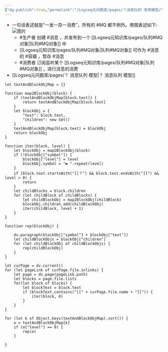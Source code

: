 ```yaml
---
{"dg-publish":true,"permalink":"/Logseq元问题库/pages/？消息队列 本质模型/","dgPassFrontmatter":true}
---
```


* 一句话表述就是“一发一存一消费”，所有的 #MQ 都不例外。用图表述如下:
  ![图片](https://mmbiz.qpic.cn/mmbiz_png/AaabKZjib2kYtDDgk83QJEQc4mzdZXMoTc8XdvgUhpcvhSwXCPicTFdulMFcy38icNkpiaiaWnN88HYF56ZeEFia48Bw/640?wx_fmt=png&tp=webp&wxfrom=5&wx_lazy=1&wx_co=1)
	* #生产者 创建 #消息 ，并发布到一个 [[Logseq元知识库/pages/队列#MQ对象\|队列#MQ对象]] 中
	* [[Logseq元知识库/pages/队列#MQ对象\|队列#MQ对象]] 可作为 #消息 的 #容器 ，暂存 #消息
	* #消费者 订阅监听某个 [[Logseq元知识库/pages/队列#MQ对象\|队列#MQ对象]] ，进行消息的消费
* [[Logseq元问题库/pages/？ 消息队列 模型\|？ 消息队列 模型]]

>

``` dataviewjs
let textAndBlockObjMap = {}

function map2BlockObj(block) {
	if (textAndBlockObjMap[block.text]) {
		return textAndBlockObjMap[block.text]
	}
	let blockObj = {
		"text": block.text,
		"children": new Set()
	}
	textAndBlockObjMap[block.text] = blockObj
	return blockObj
}

function iter(block, level) {
	let blockObj = map2BlockObj(block)
	if (!blockObj["symbol"]) {
		blockObj["level"] = level
		blockObj.symbol = "▬ ".repeat(level)
	}
	if (block.text.startsWith("[[？") && block.text.endsWith("]]") && level > 0) {
		return
	}
	let childBlocks = block.children
	for (let childBlock of childBlocks) {
		let childBlockObj = map2BlockObj(childBlock)
		blockObj.children.add(childBlockObj)
		iter(childBlock, level + 1)
	}
}

function rep(blockObj) {

	dv.paragraph(blockObj["symbol"] + blockObj["text"])
	let childBlockObjs = blockObj["children"]
	for (let childBlockObj of childBlockObjs) {
		rep(childBlockObj)
	}
}

let curPage = dv.current()
for (let pageLink of curPage.file.inlinks) {
	let page = dv.page(pageLink.path)
	let blocks = page.file.lists
	for(let block of blocks) {
		let blockText = block.text
		if (blockText.contains("[[" + curPage.file.name + "]]")) {
			iter(block, 0)
		}
	}
}

for (let k of Object.keys(textAndBlockObjMap).sort()) {
	o = textAndBlockObjMap[k]
	if (o["level"] == 0) {
		rep(o)
	}

}


```		

>


    
